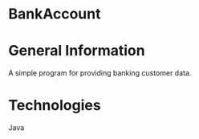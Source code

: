 # BankAccount
# General Information
A simple program for providing banking customer data.
# Technologies
Java
